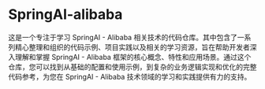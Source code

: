 # SpringAI-alibaba
这是一个专注于学习 SpringAI - Alibaba 相关技术的代码仓库。其中包含了一系列精心整理和组织的代码示例、项目实践以及相关的学习资源，旨在帮助开发者深入理解和掌握 SpringAI - Alibaba 框架的核心概念、特性和应用场景。通过这个仓库，您可以找到从基础的配置和使用示例，到复杂的业务逻辑实现和优化的完整代码参考，为您在 SpringAI - Alibaba 技术领域的学习和实践提供有力的支持。
